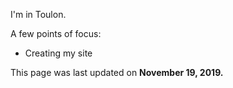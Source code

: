 I'm in Toulon.

A few points of focus:

  * Creating my site
  
This page was last updated on <strong>November 19, 2019.</strong>